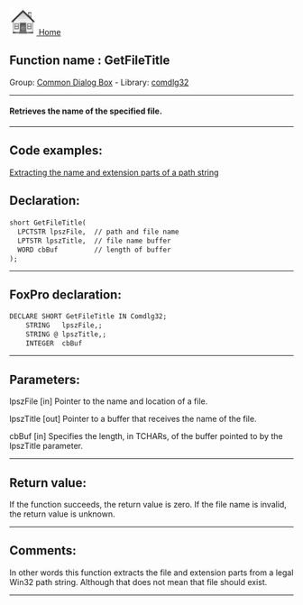 [<img src="../../images/home.png"> Home ](https://github.com/VFPX/Win32API)  

## Function name : GetFileTitle
Group: [Common Dialog Box](../../functions_group.md#Common_Dialog_Box)  -  Library: [comdlg32](../../Libraries.md#comdlg32)  
***  


#### Retrieves the name of the specified file.
***  


## Code examples:
[Extracting the name and extension parts of a path string](../../samples/sample_118.md)  

## Declaration:
```foxpro  
short GetFileTitle(
  LPCTSTR lpszFile,  // path and file name
  LPTSTR lpszTitle,  // file name buffer
  WORD cbBuf         // length of buffer
);  
```  
***  


## FoxPro declaration:
```foxpro  
DECLARE SHORT GetFileTitle IN Comdlg32;
	STRING   lpszFile,;
	STRING @ lpszTitle,;
	INTEGER  cbBuf  
```  
***  


## Parameters:
lpszFile 
[in] Pointer to the name and location of a file. 

lpszTitle 
[out] Pointer to a buffer that receives the name of the file. 

cbBuf 
[in] Specifies the length, in TCHARs, of the buffer pointed to by the lpszTitle parameter.  
***  


## Return value:
If the function succeeds, the return value is zero. If the file name is invalid, the return value is unknown. 
  
***  


## Comments:
In other words this function extracts the file and extension parts from a legal Win32 path string. Although that does not mean that file should exist.  
  
***  

